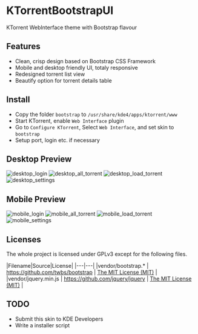 # KTorrentBootstrapUI

KTorrent WebInterface theme with Bootstrap flavour

## Features

* Clean, crisp design based on Bootstrap CSS Framework
* Mobile and desktop friendly UI, totaly responsive
* Redesigned torrent list view
* Beautify option for torrent details table

## Install

* Copy the folder `bootstrap` to `/usr/share/kde4/apps/ktorrent/www`
* Start KTorrent, enable `Web Interface` plugin
* Go to `Configure KTorrent`, Select `Web Interface`, and set skin to `bootstrap`
* Setup port, login etc. if necessary

## Desktop Preview

![desktop_login](img/desktop_login.png)
![desktop_all_torrent](img/desktop_all_torrent.png)
![desktop_load_torrent](img/desktop_load_torrent.png)
![desktop_settings](img/desktop_settings.png)

## Mobile Preview

![mobile_login](img/mobile_login.png)
![mobile_all_torrent](img/mobile_all_torrent.png)
![mobile_load_torrent](img/mobile_load_torrent.png)
![mobile_settings](img/mobile_settings.png)

## Licenses

The whole project is licensed under GPLv3 except for the following files.

|Filename|Source|License|
|---|---|
|vendor/bootstrap.* | https://github.com/twbs/bootstrap | [The MIT License (MIT)](https://tldrlegal.com/license/mit-license) |
|vendor/jquery.min.js | https://github.com/jquery/jquery | [The MIT License (MIT)](https://tldrlegal.com/license/mit-license) |

## TODO

* Submit this skin to KDE Developers
* Write a installer script
